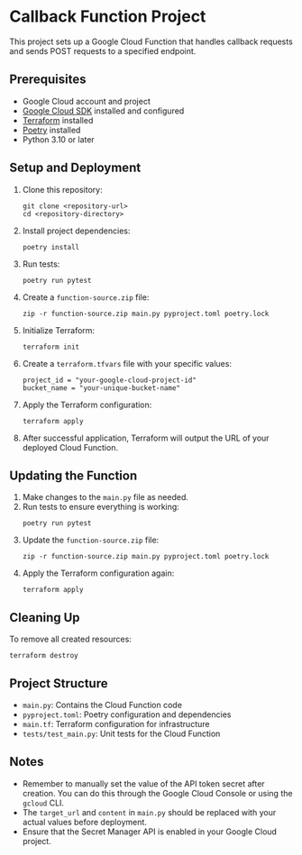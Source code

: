 # Callback Function Project

This project sets up a Google Cloud Function that handles callback requests and sends POST requests to a specified endpoint.

## Prerequisites

- Google Cloud account and project
- [Google Cloud SDK](https://cloud.google.com/sdk/docs/install) installed and configured
- [Terraform](https://www.terraform.io/downloads.html) installed
- [Poetry](https://python-poetry.org/docs/#installation) installed
- Python 3.10 or later

## Setup and Deployment

1. Clone this repository:
   ```
   git clone <repository-url>
   cd <repository-directory>
   ```

2. Install project dependencies:
   ```
   poetry install
   ```

3. Run tests:
   ```
   poetry run pytest
   ```

4. Create a `function-source.zip` file:
   ```
   zip -r function-source.zip main.py pyproject.toml poetry.lock
   ```

5. Initialize Terraform:
   ```
   terraform init
   ```

6. Create a `terraform.tfvars` file with your specific values:
   ```
   project_id = "your-google-cloud-project-id"
   bucket_name = "your-unique-bucket-name"
   ```

7. Apply the Terraform configuration:
   ```
   terraform apply
   ```

8. After successful application, Terraform will output the URL of your deployed Cloud Function.

## Updating the Function

1. Make changes to the `main.py` file as needed.
2. Run tests to ensure everything is working:
   ```
   poetry run pytest
   ```
3. Update the `function-source.zip` file:
   ```
   zip -r function-source.zip main.py pyproject.toml poetry.lock
   ```
4. Apply the Terraform configuration again:
   ```
   terraform apply
   ```

## Cleaning Up

To remove all created resources:

```
terraform destroy
```

## Project Structure

- `main.py`: Contains the Cloud Function code
- `pyproject.toml`: Poetry configuration and dependencies
- `main.tf`: Terraform configuration for infrastructure
- `tests/test_main.py`: Unit tests for the Cloud Function

## Notes

- Remember to manually set the value of the API token secret after creation. You can do this through the Google Cloud Console or using the `gcloud` CLI.
- The `target_url` and `content` in `main.py` should be replaced with your actual values before deployment.
- Ensure that the Secret Manager API is enabled in your Google Cloud project.
